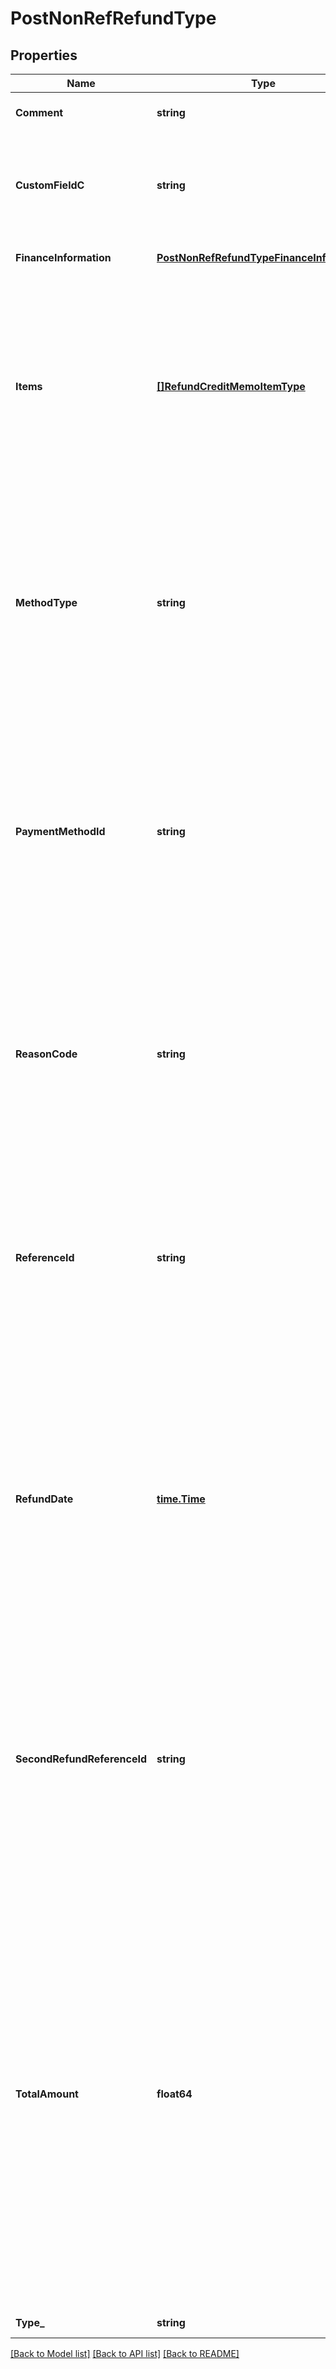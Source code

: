 # PostNonRefRefundType

## Properties
Name | Type | Description | Notes
------------ | ------------- | ------------- | -------------
**Comment** | **string** | Comments about the refund.  | [optional] [default to null]
**CustomFieldC** | **string** | Any custom fields defined for this object. The custom field name is case-sensitive.  | [optional] [default to null]
**FinanceInformation** | [**PostNonRefRefundTypeFinanceInformation**](PostNonRefRefundType_financeInformation.md) |  | [optional] [default to null]
**Items** | [**[]RefundCreditMemoItemType**](RefundCreditMemoItemType.md) | Container for credit memo items.  **Note:** The Invoice Item Settlement feature is in **Limited Availability**. If you wish to have access to the feature, submit a request at [Zuora Global Support](http://support.zuora.com/).  | [optional] [default to null]
**MethodType** | **string** | How an external refund was issued to a customer. This field is required for an external refund and must be left empty for an electronic refund. You can issue an external refund on a credit memo.  | [optional] [default to null]
**PaymentMethodId** | **string** | The ID of the payment method used for the refund. This field is required for an electronic refund, and the value must be an electronic payment method ID. This field must be left empty for an external refund.   | [optional] [default to null]
**ReasonCode** | **string** | A code identifying the reason for the transaction. The value must be an existing reason code or empty. If you do not specify a value, Zuora uses the default reason code.  | [optional] [default to null]
**ReferenceId** | **string** | The transaction ID returned by the payment gateway for an electronic refund. Use this field to reconcile refunds between your gateway and Zuora Payments.  | [optional] [default to null]
**RefundDate** | [**time.Time**](time.Time.md) | The date when the refund takes effect, in &#x60;yyyy-mm-dd&#x60; format. The date of the refund cannot be before the credit memo date. Specify this field only for external refunds. Zuora automatically generates this field for electronic refunds.  | [optional] [default to null]
**SecondRefundReferenceId** | **string** | The transaction ID returned by the payment gateway if there is an additional transaction for the refund. Use this field to reconcile payments between your gateway and Zuora Payments.  | [optional] [default to null]
**TotalAmount** | **float64** | The total amount of the refund. The amount cannot exceed the unapplied amount of the associated credit memo. If the original credit memo was applied to one or more invoices or debit memos, you have to unapply a full or partial credit memo from the invoices or debit memos, and then refund the full or partial unapplied credit memo to your customers.  | [default to null]
**Type_** | **string** | The type of the refund.  | [default to null]

[[Back to Model list]](../README.md#documentation-for-models) [[Back to API list]](../README.md#documentation-for-api-endpoints) [[Back to README]](../README.md)


